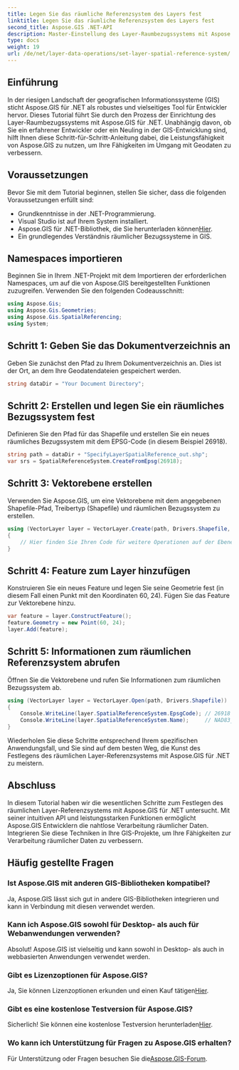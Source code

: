 ```yaml
---
title: Legen Sie das räumliche Referenzsystem des Layers fest
linktitle: Legen Sie das räumliche Referenzsystem des Layers fest
second_title: Aspose.GIS .NET-API
description: Master-Einstellung des Layer-Raumbezugssystems mit Aspose.GIS für .NET. Verbessern Sie Ihre GIS-Projekte mit dieser Schritt-für-Schritt-Anleitung.
type: docs
weight: 19
url: /de/net/layer-data-operations/set-layer-spatial-reference-system/
---
```

## Einführung
In der riesigen Landschaft der geografischen Informationssysteme (GIS) sticht Aspose.GIS für .NET als robustes und vielseitiges Tool für Entwickler hervor. Dieses Tutorial führt Sie durch den Prozess der Einrichtung des Layer-Raumbezugssystems mit Aspose.GIS für .NET. Unabhängig davon, ob Sie ein erfahrener Entwickler oder ein Neuling in der GIS-Entwicklung sind, hilft Ihnen diese Schritt-für-Schritt-Anleitung dabei, die Leistungsfähigkeit von Aspose.GIS zu nutzen, um Ihre Fähigkeiten im Umgang mit Geodaten zu verbessern.
## Voraussetzungen
Bevor Sie mit dem Tutorial beginnen, stellen Sie sicher, dass die folgenden Voraussetzungen erfüllt sind:
- Grundkenntnisse in der .NET-Programmierung.
- Visual Studio ist auf Ihrem System installiert.
-  Aspose.GIS für .NET-Bibliothek, die Sie herunterladen können[Hier](https://releases.aspose.com/gis/net/).
- Ein grundlegendes Verständnis räumlicher Bezugssysteme in GIS.
## Namespaces importieren
Beginnen Sie in Ihrem .NET-Projekt mit dem Importieren der erforderlichen Namespaces, um auf die von Aspose.GIS bereitgestellten Funktionen zuzugreifen. Verwenden Sie den folgenden Codeausschnitt:
```csharp
using Aspose.Gis;
using Aspose.Gis.Geometries;
using Aspose.Gis.SpatialReferencing;
using System;
```
## Schritt 1: Geben Sie das Dokumentverzeichnis an
Geben Sie zunächst den Pfad zu Ihrem Dokumentverzeichnis an. Dies ist der Ort, an dem Ihre Geodatendateien gespeichert werden.
```csharp
string dataDir = "Your Document Directory";
```
## Schritt 2: Erstellen und legen Sie ein räumliches Bezugssystem fest
Definieren Sie den Pfad für das Shapefile und erstellen Sie ein neues räumliches Bezugssystem mit dem EPSG-Code (in diesem Beispiel 26918).
```csharp
string path = dataDir + "SpecifyLayerSpatialReference_out.shp";
var srs = SpatialReferenceSystem.CreateFromEpsg(26918);
```
## Schritt 3: Vektorebene erstellen
Verwenden Sie Aspose.GIS, um eine Vektorebene mit dem angegebenen Shapefile-Pfad, Treibertyp (Shapefile) und räumlichen Bezugssystem zu erstellen.
```csharp
using (VectorLayer layer = VectorLayer.Create(path, Drivers.Shapefile, srs))
{
    // Hier finden Sie Ihren Code für weitere Operationen auf der Ebene
}
```
## Schritt 4: Feature zum Layer hinzufügen
Konstruieren Sie ein neues Feature und legen Sie seine Geometrie fest (in diesem Fall einen Punkt mit den Koordinaten 60, 24). Fügen Sie das Feature zur Vektorebene hinzu.
```csharp
var feature = layer.ConstructFeature();
feature.Geometry = new Point(60, 24);
layer.Add(feature);
```
## Schritt 5: Informationen zum räumlichen Referenzsystem abrufen
Öffnen Sie die Vektorebene und rufen Sie Informationen zum räumlichen Bezugssystem ab.
```csharp
using (VectorLayer layer = VectorLayer.Open(path, Drivers.Shapefile))
{
    Console.WriteLine(layer.SpatialReferenceSystem.EpsgCode); // 26918
    Console.WriteLine(layer.SpatialReferenceSystem.Name);     // NAD83_UTM_zone_18N
}
```
Wiederholen Sie diese Schritte entsprechend Ihrem spezifischen Anwendungsfall, und Sie sind auf dem besten Weg, die Kunst des Festlegens des räumlichen Layer-Referenzsystems mit Aspose.GIS für .NET zu meistern.
## Abschluss
In diesem Tutorial haben wir die wesentlichen Schritte zum Festlegen des räumlichen Layer-Referenzsystems mit Aspose.GIS für .NET untersucht. Mit seiner intuitiven API und leistungsstarken Funktionen ermöglicht Aspose.GIS Entwicklern die nahtlose Verarbeitung räumlicher Daten. Integrieren Sie diese Techniken in Ihre GIS-Projekte, um Ihre Fähigkeiten zur Verarbeitung räumlicher Daten zu verbessern.
## Häufig gestellte Fragen
### Ist Aspose.GIS mit anderen GIS-Bibliotheken kompatibel?
Ja, Aspose.GIS lässt sich gut in andere GIS-Bibliotheken integrieren und kann in Verbindung mit diesen verwendet werden.
### Kann ich Aspose.GIS sowohl für Desktop- als auch für Webanwendungen verwenden?
Absolut! Aspose.GIS ist vielseitig und kann sowohl in Desktop- als auch in webbasierten Anwendungen verwendet werden.
### Gibt es Lizenzoptionen für Aspose.GIS?
 Ja, Sie können Lizenzoptionen erkunden und einen Kauf tätigen[Hier](https://purchase.aspose.com/buy).
### Gibt es eine kostenlose Testversion für Aspose.GIS?
 Sicherlich! Sie können eine kostenlose Testversion herunterladen[Hier](https://releases.aspose.com/).
### Wo kann ich Unterstützung für Fragen zu Aspose.GIS erhalten?
 Für Unterstützung oder Fragen besuchen Sie die[Aspose.GIS-Forum](https://forum.aspose.com/c/gis/33).